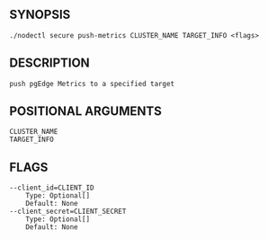 ## SYNOPSIS
    ./nodectl secure push-metrics CLUSTER_NAME TARGET_INFO <flags>
 
## DESCRIPTION
    push pgEdge Metrics to a specified target
 
## POSITIONAL ARGUMENTS
    CLUSTER_NAME
    TARGET_INFO
 
## FLAGS
    --client_id=CLIENT_ID
        Type: Optional[]
        Default: None
    --client_secret=CLIENT_SECRET
        Type: Optional[]
        Default: None
